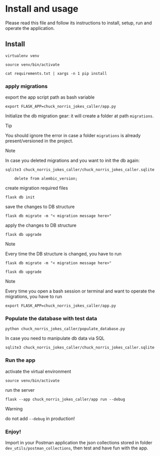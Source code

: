 # Install and usage

Please read this file and follow its instructions to install, setup, run and operate the application.

## Install

    virtualenv venv

    source venv/bin/activate

    cat requirements.txt | xargs -n 1 pip install


### apply migrations

export the app script path as bash variable

    export FLASK_APP=chuck_norris_jokes_caller/app.py

Initialize the db migration gear: it will create a folder at path `migrations`.<br>

> [!TIP]
> You should ignore the error in case a folder `migrations` is already present/versioned in the project.

> [!NOTE]
> In case you deleted migrations and you want to init the db again:
> 
>     sqlite3 chuck_norris_jokes_caller/chuck_norris_jokes_caller.sqlite
>     
>         delete from alembic_version;  

create migration required files

    flask db init

save the changes to DB structure

    flask db migrate -m "< migration message here>"

apply the changes to DB structure

    flask db upgrade 

> [!NOTE]
> Every time the DB structure is changed, you have to run
> 
>     flask db migrate -m "< migration message here>"
> 
>     flask db upgrade

> [!NOTE]
> Every time you open a bash session or terminal and want to operate the migrations, you have to run
> 
>     export FLASK_APP=chuck_norris_jokes_caller/app.py


### Populate the database with test data

    python chuck_norris_jokes_caller/populate_database.py

In case you need to manipulate db data via SQL

    sqlite3 chuck_norris_jokes_caller/chuck_norris_jokes_caller.sqlite


### Run the app

activate the virtual environment

    source venv/bin/activate

run the server 

    flask --app chuck_norris_jokes_caller/app run --debug

>[!WARNING]
> do not add `--debug` in production!


### Enjoy!

Import in your Postman application the json collections stored in folder `dev_utils/postman_collections`, then test and have fun with the app.